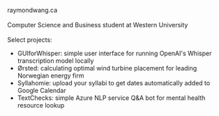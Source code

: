raymondwang.ca <br/><br/>
Computer Science and Business student at Western University <br/><br/>
Select projects: <br/>
- GUIforWhisper: simple user interface for running OpenAI's Whisper transcription model locally <br/>
- Ørsted: calculating optimal wind turbine placement for leading Norwegian energy firm <br/>
- Syllahomie: upload your syllabi to get dates automatically added to Google Calendar
- TextChecks: simple Azure NLP service Q&A bot for mental health resource lookup
